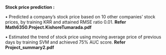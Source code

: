 **Stock price prediction :**

•	Predicted a company’s stock price based on 10 other companies’ stock prices, by training KRR and attained RMSE ratio 0.01. **Refer Math6350.Project.KishoreTumarada.pdf**

•	Estimated the trend of stock price using moving average price of previous days by training SVM and achieved 75% AUC score. **Refer Project_summary2.pdf**

